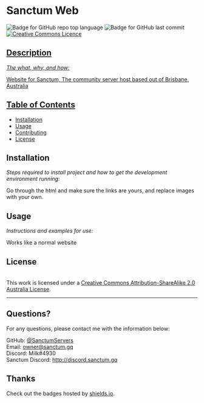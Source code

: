 # Sanctum Web

  ![Badge for GitHub repo top language](https://img.shields.io/github/languages/top/SanctumServers/SanctumWeb?style=flat&logo=appveyor) ![Badge for GitHub last commit](https://img.shields.io/github/last-commit/SanctumServers/SanctumWeb?style=flat&logo=appveyor) <a rel="license" href="http://creativecommons.org/licenses/by-sa/2.0/au/"><img alt="Creative Commons Licence" style="border-width:0" src="https://i.creativecommons.org/l/by-sa/2.0/au/88x31.png"/>


  ## Description

  *The what, why, and how:*

  Website for Sanctum, The community server host based out of Brisbane, Australia

  ## Table of Contents
  * [Installation](#installation)
  * [Usage](#usage)
  * [Contributing](#contributing)
  * [License](#license)

  ## Installation

  *Steps required to install project and how to get the development environment running:*

  Go through the html and make sure the links are yours, and replace images with your own.

  ## Usage

  *Instructions and examples for use:*

  Works like a normal website

  ## License

  </a><br />This work is licensed under a <a rel="license" href="http://creativecommons.org/licenses/by-sa/2.0/au/">Creative Commons Attribution-ShareAlike 2.0 Australia License</a>.

  ---

  ## Questions?

  For any questions, please contact me with the information below:

  GitHub: [@SanctumServers](https://api.github.com/users/SanctumServers)  
  Email: owner@sanctum.gq  
  Discord: Milk#4930  
  Sanctum Discord: http://discord.sanctum.gq  


  ## Thanks
  Check out the badges hosted by [shields.io](https://shields.io/).
